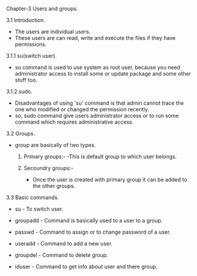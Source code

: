 Chapter-3 Users and groups.

3.1 Introduction.

 * The users are individual users.
 * These users are can read, write and execute the files if they have permissions.

3.1.1 su(switch user).
 
 * su command is used to use system as root user, because you need administrator access to install some or update package and some other stuff too.

3.1.2 sudo.
  
 * Disadvantages of using 'su' command is that admin cannot trace the one who modified or changed the permission recently.
 * so, sudo command give users administrator access or to run some command which requires administrative access.
 
3.2 Groups.

 * group are basically of two types.
   1) Primary groups:-
      -This is default group to which user belongs.

   2) Secoundry groups:- 
      - Once the user is created with primary group it can be added to the other groups.

3.3 Basic commands.

 * su -	To switch user.

 * groupadd - Command is basically used to a user to a group.

 * passwd - Command to assign or to change password of a user.

 * useradd - Command to add a new user.
 
 * groupdel - Command to delete group.

 * iduser - Command to get info about user and there group.
